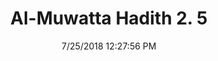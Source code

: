 ---
title        : "Al-Muwatta Hadith 2. 5"
date         : 7/25/2018 12:27:56 PM
draft        : false
type         : "hadith"
layout       : "hadith"
BookCode     : "AMH"
VolumeNumber : "2"
HadithNumber : "5"
categories  :  ["Purity - How to Do Wudu"]
---